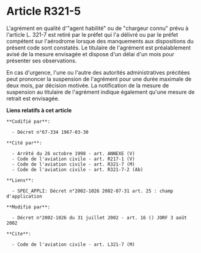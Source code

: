 # Article R321-5

L'agrément en qualité d'"agent habilité" ou de "chargeur connu" prévu à l'article L. 321-7 est retiré par le préfet qui l'a
délivré ou par le préfet compétent sur l'aérodrome lorsque des manquements aux dispositions du présent code sont constatés.
Le titulaire de l'agrément est préalablement avisé de la mesure envisagée et dispose d'un délai d'un mois pour présenter ses
observations.

En cas d'urgence, l'une ou l'autre des autorités administratives précitées peut prononcer la suspension de l'agrément pour
une durée maximale de deux mois, par décision motivée. La notification de la mesure de suspension au titulaire de l'agrément
indique également qu'une mesure de retrait est envisagée.

**Liens relatifs à cet article**

	**Codifié par**:

	  - Décret n°67-334 1967-03-30

	**Cité par**:

	  - Arrêté du 26 octobre 1998 - art. ANNEXE (V)
	  - Code de l'aviation civile - art. R217-1 (V)
	  - Code de l'aviation civile - art. R321-7 (M)
	  - Code de l'aviation civile - art. R321-7-2 (Ab)

	**Liens**:

	  - SPEC_APPLI: Décret n°2002-1026 2002-07-31 art. 25 : champ d'application

	**Modifié par**:

	  - Décret n°2002-1026 du 31 juillet 2002 - art. 16 () JORF 3 août 2002

	**Cite**:

	  - Code de l'aviation civile - art. L321-7 (M)
